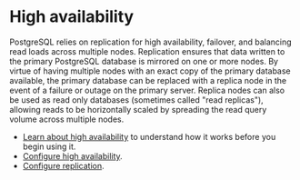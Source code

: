 # High availability
PostgreSQL relies on replication for high availability, failover, and balancing
read loads across multiple nodes. Replication ensures that data written to the
primary PostgreSQL database is mirrored on one or more nodes. By virtue of
having multiple nodes with an exact copy of the primary database available, the
primary database can be replaced with a replica node in the event of a failure
or outage on the primary server. Replica nodes can also be used as read only
databases (sometimes called "read replicas"), allowing reads to be horizontally
scaled by spreading the read query volume across multiple nodes.

*   [Learn about high availability][about-ha] to understand how it works
    before you begin using it.
*   [Configure high availability][ha-enable].
*   [Configure replication][replication-enable].


[about-ha]: /how-to-guides/replication-and-ha/about-ha/
[ha-enable]: /how-to-guides/replication-and-ha/configure-ha/
[replication-enable]: t/how-to-guides/replication-and-ha/configure-replication/
